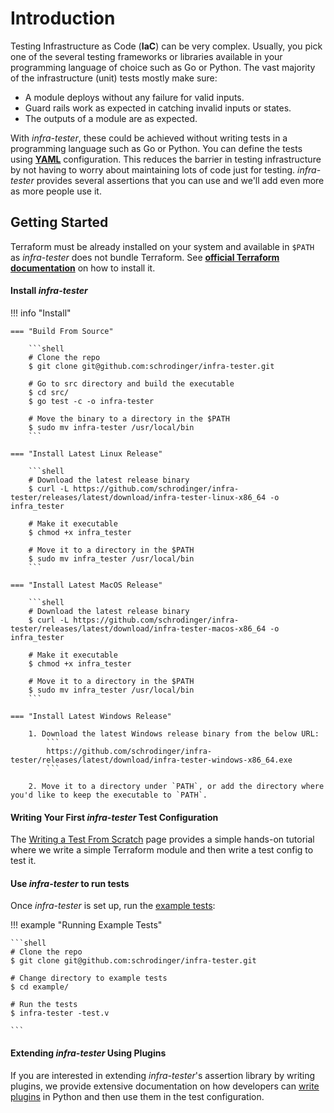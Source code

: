 # Introduction

Testing Infrastructure as Code (**IaC**) can be very complex. Usually, you pick one of the several testing frameworks or libraries available in your programming language of choice such as Go or Python. The vast majority of the infrastructure (unit) tests mostly make sure:

 - A module deploys without any failure for valid inputs.
 - Guard rails work as expected in catching invalid inputs or states.
 - The outputs of a module are as expected.

With *infra-tester*, these could be achieved without writing tests in a programming language such as Go or Python. You can define the tests using [**YAML**](https://yaml.org/) configuration. This reduces the barrier in testing infrastructure by not having to worry about maintaining lots of code just for testing. *infra-tester* provides several assertions that you can use and we'll add even more as more people use it.

## Getting Started

Terraform must be already installed on your system and available in `$PATH` as *infra-tester* does not bundle Terraform.
See [**official Terraform documentation**](https://developer.hashicorp.com/terraform/tutorials/aws-get-started/install-cli#install-terraform) on how to install it.

#### Install *infra-tester*

!!! info "Install"

    === "Build From Source"

        ```shell
        # Clone the repo
        $ git clone git@github.com:schrodinger/infra-tester.git

        # Go to src directory and build the executable
        $ cd src/
        $ go test -c -o infra-tester

        # Move the binary to a directory in the $PATH
        $ sudo mv infra-tester /usr/local/bin
        ```

    === "Install Latest Linux Release"

        ```shell
        # Download the latest release binary
        $ curl -L https://github.com/schrodinger/infra-tester/releases/latest/download/infra-tester-linux-x86_64 -o infra_tester

        # Make it executable
        $ chmod +x infra_tester

        # Move it to a directory in the $PATH
        $ sudo mv infra_tester /usr/local/bin
        ```

    === "Install Latest MacOS Release"

        ```shell
        # Download the latest release binary
        $ curl -L https://github.com/schrodinger/infra-tester/releases/latest/download/infra-tester-macos-x86_64 -o infra_tester

        # Make it executable
        $ chmod +x infra_tester

        # Move it to a directory in the $PATH
        $ sudo mv infra_tester /usr/local/bin
        ```

    === "Install Latest Windows Release"

        1. Download the latest Windows release binary from the below URL:
            ```
            https://github.com/schrodinger/infra-tester/releases/latest/download/infra-tester-windows-x86_64.exe
            ```

        2. Move it to a directory under `PATH`, or add the directory where you'd like to keep the executable to `PATH`.

#### Writing Your First *infra-tester* Test Configuration

The [Writing a Test From Scratch](./writing_tests.md) page provides a simple hands-on
tutorial where we write a simple Terraform module and then write a test config
to test it.

#### Use *infra-tester* to run tests

Once *infra-tester* is set up, run the [example tests](https://github.com/schrodinger/infra-tester/tree/main/example):

!!! example "Running Example Tests"

    ```shell
    # Clone the repo
    $ git clone git@github.com:schrodinger/infra-tester.git

    # Change directory to example tests
    $ cd example/

    # Run the tests
    $ infra-tester -test.v

    ```

#### Extending *infra-tester* Using Plugins

If you are interested in extending *infra-tester*'s assertion library by writing
plugins, we provide extensive documentation on how developers can [write plugins](./extending_infra_tester.md) in Python and then use them in the test configuration.
